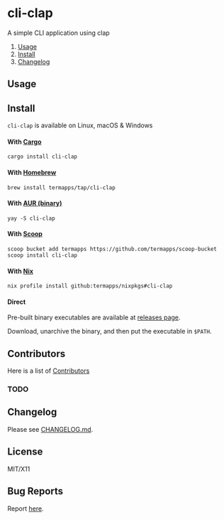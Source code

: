 <!-- omit from toc -->
# cli-clap

A simple CLI application using clap

1. [Usage](#usage)
2. [Install](#install)
3. [Changelog](#changelog)

## Usage

<!-- publisher install start -->
## Install

`cli-clap` is available on Linux, macOS & Windows

<!-- omit from toc -->
#### With [Cargo](https://crates.io)

```
cargo install cli-clap
```

<!-- omit from toc -->
#### With [Homebrew](https://brew.sh)

```
brew install termapps/tap/cli-clap
```

<!-- omit from toc -->
#### With [AUR (binary)](https://aur.archlinux.org)

```
yay -S cli-clap
```

<!-- omit from toc -->
#### With [Scoop](https://scoop.sh)

```
scoop bucket add termapps https://github.com/termapps/scoop-bucket
scoop install cli-clap
```

<!-- omit from toc -->
#### With [Nix](https://nixos.org)

```
nix profile install github:termapps/nixpkgs#cli-clap
```

<!-- omit from toc -->
#### Direct

Pre-built binary executables are available at [releases page](https://github.com/termapps/cli-clap/releases).

Download, unarchive the binary, and then put the executable in `$PATH`.

<!-- publisher install end -->
<!-- omit from toc -->
## Contributors
Here is a list of [Contributors](http://github.com/termapps/cli-clap/contributors)

<!-- omit from toc -->
### TODO

## Changelog
Please see [CHANGELOG.md](CHANGELOG.md).

<!-- omit from toc -->
## License
MIT/X11

<!-- omit from toc -->
## Bug Reports
Report [here](http://github.com/termapps/cli-clap/issues).
